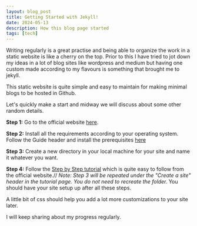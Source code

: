 ```yaml
---
layout: blog_post
title: Getting Started with Jekyll!
date: 2024-05-13 
description: How this blog page started
tags: [tech]
---
```


Writing regularly is a great practise and being able to organize the work in a static website is like a cherry on the top.
Prior to this I have tried to jot down my ideas in a lot of blog sites like wordpress and medium but having one custom made 
according to my flavours is something that brought me to jekyll.

<!--more-->

This static website is quite simple and easy to maintain for making minimal blogs to be hosted in Github.

Let's quickly make a start and midway we will discuss about some other random details.


**Step 1:** Go to the official website [here](https://jekyllrb.com/).

**Step 2:** Install all the requirements according to your operating system. Follow the Guide header and install the prerequisites 
[here](https://jekyllrb.com/docs/installation/)

**Step 3:** Create a new directory in your local machine for your site and name it whatever you want.

**Step 4:** Follow the [Step by Step tutorial](https://jekyllrb.com/docs/step-by-step/01-setup/) which is quite easy to follow from the official website.//
*Note: Step 3 will be repeated under the "Create a site" header in the tutorial page. You do not need to recreate the folder.* 
You should have your site setup up after all these steps.

A little bit of css should help you add a lot more customizations to your site later.

I will keep sharing about my progress regularly.
